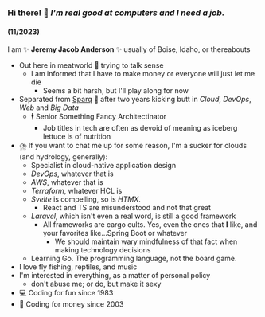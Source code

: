 ### Hi there! 👋 *I'm real good at computers and I need a job.* 
#### (11/2023)

I am ✨ **Jeremy Jacob Anderson** ✨ usually of Boise, Idaho, or thereabouts
- Out here in meatworld 🤔 trying to talk sense
  - I am informed that I have to make money or everyone will just let me die
    - Seems a bit harsh, but I'll play along for now
- Separated from [Sparq](https://teamsparq.com) 🥦 after two years kicking butt in _Cloud_, _DevOps_, _Web_ and _Big Data_
  - 🕴️ Senior Something Fancy Architectinator
    - Job titles in tech are often as devoid of meaning as iceberg lettuce is of nutrition
- ⛈️ If you want to chat me up for some reason, I'm a sucker for clouds (and hydrology, generally):
  - Specialist in cloud-native application design
  - _DevOps_, whatever that is
  - _AWS_, whatever that is
  - _Terraform_, whatever HCL is
  - _Svelte_ is compelling, so is _HTMX_.
    - React and TS are misunderstood and not that great
  - _Laravel_, which isn't even a real word, is still a good framework
    - All frameworks are cargo cults. Yes, even the ones that **I** like, and your favorites like...Spring Boot or whatever
      - We should maintain wary mindfulness of that fact when making technology decisions
  - Learning Go. The programming language, not the board game.
- I love fly fishing, reptiles, and music
- I'm interested in everything, as a matter of personal policy
  - don't abuse me; or do, but make it sexy
- 💻 Coding for fun since 1983
- 💸 Coding for money since 2003
